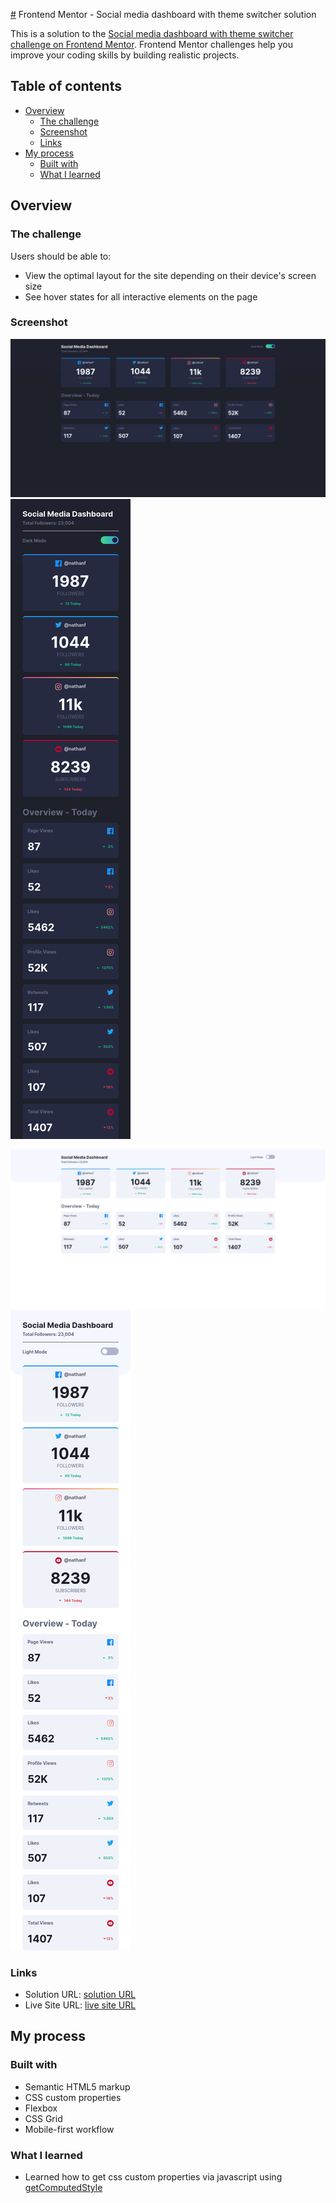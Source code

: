 [#](#) Frontend Mentor - Social media dashboard with theme switcher solution

This is a solution to the [Social media dashboard with theme switcher challenge on Frontend
Mentor](https://www.frontendmentor.io/challenges/social-media-dashboard-with-theme-switcher-6oY8ozp_H). Frontend Mentor
challenges help you improve your coding skills by building realistic projects. 

## Table of contents

- [Overview](#overview)
  - [The challenge](#the-challenge)
  - [Screenshot](#screenshot)
  - [Links](#links)
- [My process](#my-process)
  - [Built with](#built-with)
  - [What I learned](#what-i-learned)

## Overview

### The challenge

Users should be able to:

- View the optimal layout for the site depending on their device's screen size
- See hover states for all interactive elements on the page

### Screenshot

![Desktop-Dark](./design/screenshots/desktop-dark.png) ![Mobile-Dark](./design/screenshots/mobile-dark.png)

![Desktop-Dark](./design/screenshots/desktop-light.png) ![Mobile-Dark](./design/screenshots/mobile-light.png)

### Links

- Solution URL: [solution URL](https://www.frontendmentor.io/challenges/social-media-dashboard-with-theme-switcher-6oY8ozp_H/hub/socialmediadashboard-zaJYwjUI3)
- Live Site URL: [live site URL](https://social-media-dashboard-bay-eight.vercel.app/)

## My process

### Built with

- Semantic HTML5 markup
- CSS custom properties
- Flexbox
- CSS Grid
- Mobile-first workflow

### What I learned
  - Learned how to get css custom properties via javascript using
    [getComputedStyle](https://developer.mozilla.org/en-US/docs/Web/CSS/Using_CSS_custom_properties)
